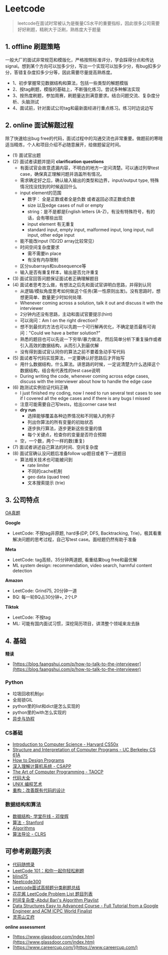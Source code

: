 # Leetcode
> leetcode在面试时常被认为是衡量CS水平的重要指标，因此很多公司需要好好刷题，精刷大于泛刷，熟练度大于题量


## 1. offline 刷题策略
一般大厂的面试非常规范和模版化，严格按照标准评分，学会踩得分点和传达signal。想到某个方向可以加多少分，写出一个实现可以加多少分，有bug扣多少分，答错复杂度扣多少分等，因此需要尽量提高熟练度。

- 1、初步掌握常见数据结构和算法，包括一些类型的解题模版
- 2、按tag刷题，模版的基础上，不断强化练习。尝试多种解法实现
- 3、按热度刷题，参加周赛，刷题量达到满意要求。结合问题交流、复杂度分析、头脑测试
- 4、面试前，针对面试公司tag和最新面经进行重点练习。练习时边说边写


## 2. online 面试解题过程
除了快速给出bug free的代码，面试过程中的沟通交流也非常重要。做题前的寒暄适当精炼，个人和项目介绍不必随意展开，给做题留足时间。

- (1) 面试官出题
- (2) 面试者读题并提问 **clarification questions**
  - 有面试官会故意遗漏内容，不明白的地方一定问清楚。可以通过列举test case，确保真正理解问题并涵盖所有情况。
  - 需求确定好之后，确认输入输出的类型和边界，input/output type, 特殊情况找没找到的时候返回什么
  - input element的范围
    - 数字： 全是正数或者全是负数 或者返回必须正数或负数
    - size 以及edge cases of null or empty
    - string：是不是都是English letters (A-Z)，有没有特殊符号，有的话，会有哪些出现
    - input element 有无重复
    - standard input, empty input, malformed input, long input, null input, other edge input
  - 能不能改input (1D/2D array比较常见）
  - 时间空间复杂度要求
    - 需不需要in place
    - 有没有内存限制
  - 区分subarrays和subsequence等
  - 输入是否有重复样本，输出是否允许重复
- (3) 面试官回答问题保证面试者正确理解题目
- (4) 面试者思考怎么做，有想法之后先和面试官讲明白思路，并得到认同
  - 从逻辑/模拟角度思考如何做这个任务(第一性原则出发)。没有思路时，想想更简单、数量更少时如何处理. 
  - Whenever coming across a solution, talk it out and discuss it with the interviewer
  - 2分钟内还没有思路，主动和面试官要提示(hint)
  - 可以询问：Am I on the right direction?
  - 想不到最优的方法也可以先跑一个可行解再优化，不确定是否最有可询问："Could we have a better solution?"  
  - 熟悉的题目也可以先说一下穷举/暴力做法，然后简单分析下重复操作或者引入高效的数据结构，从而引入到最优解
  - 没有得到面试官认同你的算法之前不要着急动手写代码
- (5) 面试者写代码实现算法，一定要确认好思路后才开始写
  - 用什么数据结构，什么算法。讲思路的时候，一定说清楚为什么选择这个数据结构，结合有代表性的test case说明
  - During writing the code, whenever coming across edge cases, discuss with the interviewer about how to handle the edge case
- (6) 跑测试实例验证代码正确
  - I just finished my coding, now I need to run several test cases to see if I covered all the edge cases and if there is any bugs I missed
  - 注意可能需要自己写tests，给出corner case test
  - **dry run**
    - 选择能够覆盖各种边界情况和不同输入的例子
    - 列出你算法的所有变量的初始状态
    - 逐步执行算法，逐步更新这些变量的值
    - 每个关键点，检查你的变量是否符合预期
  - 空，一个数，两个一样的数(重复)
- (7) 面试者讲述自己算法的时间、空间复杂度
- (8) 面试官确认没问题后准备follow up题目或者下一道题目
  - 算法相关技术也可能被问到
    - rate limiter
    - 不同的cache机制
    - geo data (quad tree)
    - 文本搜索提示 (trie)


## 3. 公司特点

[OA真题](https://github.com/perixtar/2024-Tech-OA)

**Google**
- LeetCode: 不按tag非原题, hard多(DP, DFS, Backtracking, Trie)，极其看重解决问题的思考过程，自己写test case。面经题仍然有助于准备

**Meta**
- LeetCode: tag高频，35分钟两道题, 看重结果bug free和最优解
- ML system design: recommendation, video search, harmful content detection

**Amazon**
- LeetCode: Grind75, 20分钟一道
- BQ: 每一轮BQ占30分钟+, 2个LP

**Tiktok**
- LeetCode: 不按tag
- ML: 可能有国内面试习惯，深挖简历项目，讲清整个领域来龙去脉


## 4. 基础

**精读**
- [https://blog.faangshui.com/p/how-to-talk-to-the-interviewer](https://blog.faangshui.com/p/how-to-talk-to-the-interviewer)


### Python
- 垃圾回收机制gc
- 全局锁GIL
- python里的list和dict是怎么实现的
- python里的with怎么实现的
- [异步与协程](https://zhuanlan.zhihu.com/p/25228075)


### CS基础
- [Introduction to Computer Science - Harvard CS50x](https://cs50.harvard.edu/x/)
- [Structure and Interpretation of Computer Programs - UC Berkeley CS 61A](https://cs61a.org/)
- [How to Design Programs](https://book.douban.com/subject/30175977/)
- [深入理解计算机系统 - CSAPP](https://book.douban.com/subject/5333562/)
- [The Art of Computer Programming - TAOCP](https://www-cs-faculty.stanford.edu/~knuth/taocp.html)
- [代码大全](https://book.douban.com/subject/1477390/)
- [UNIX 编程艺术](https://book.douban.com/subject/11609943/)
- [重构：改善既有代码的设计](https://book.douban.com/subject/4262627/)


### 数据结构和算法
- [数据结构- 学堂在线 - 邓俊辉](https://next.xuetangx.com/course/THU08091000384/)
- [算法 - Stanford](https://www.coursera.org/specializations/algorithms)
- [Algorithms](https://book.douban.com/subject/1996256/)
- [算法导论 - CLRS](https://book.douban.com/subject/20432061/)


## 可参考刷题列表
- [代码随想录](https://programmercarl.com/)
- [LeetCode 101：和你一起你轻松刷题](https://github.com/changgyhub/leetcode_101/)
- [blind75](https://leetcode.com/list/xi4ci4ig/)
- [Neetcode300](https://neetcode.io/practice)
- [Leetcode面试高频题分类刷题总结](https://zhuanlan.zhihu.com/p/349940945)
- [花花酱 LeetCode Problem List 题目列表](https://zxi.mytechroad.com/blog/leetcode-problem-categories/)
- [时间复杂度-Abdul Bari's Algorithm Playlist](https://www.youtube.com/playlist?list=PLDN4rrl48XKpZkf03iYFl-O29szjTrs_O)
- [Data Structures Easy to Advanced Course - Full Tutorial from a Google Engineer and ACM ICPC World Finalist](https://www.youtube.com/playlist?list=PLDV1Zeh2NRsB6SWUrDFW2RmDotAfPbeHu)
- [灵茶山艾府](https://github.com/EndlessCheng)

**online assessment**
- [https://www.glassdoor.com/index.htm](https://www.glassdoor.com/index.htm)
- [https://www.careercup.com/](https://www.careercup.com/)
